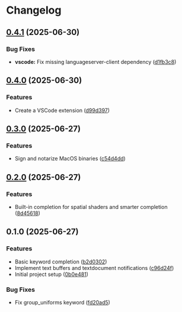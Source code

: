 # Changelog

## [0.4.1](https://github.com/armsnyder/gdshader-language-server/compare/v0.4.0...v0.4.1) (2025-06-30)


### Bug Fixes

* **vscode:** Fix missing languageserver-client dependency ([d1fb3c8](https://github.com/armsnyder/gdshader-language-server/commit/d1fb3c862106a7af4020e071c23cc7e10035e6f0))

## [0.4.0](https://github.com/armsnyder/gdshader-language-server/compare/v0.3.0...v0.4.0) (2025-06-30)


### Features

* Create a VSCode extension ([d99d397](https://github.com/armsnyder/gdshader-language-server/commit/d99d3971a97a09f0120d0b2d5a21eb399ebb8bb9))

## [0.3.0](https://github.com/armsnyder/gdshader-language-server/compare/v0.2.0...v0.3.0) (2025-06-27)


### Features

* Sign and notarize MacOS binaries ([c54d4dd](https://github.com/armsnyder/gdshader-language-server/commit/c54d4dd34fe39cc93b68462e8d08546290a186f2))

## [0.2.0](https://github.com/armsnyder/gdshader-language-server/compare/v0.1.0...v0.2.0) (2025-06-27)


### Features

* Built-in completion for spatial shaders and smarter completion ([8d45618](https://github.com/armsnyder/gdshader-language-server/commit/8d456186fcd098575915e467d14c5931fc1d9d11))

## 0.1.0 (2025-06-27)


### Features

* Basic keyword completion ([b2d0302](https://github.com/armsnyder/gdshader-language-server/commit/b2d0302a9d7bd2d3bf058ca2b9b439776d8d4164))
* Implement text buffers and textdocument notifications ([c96d24f](https://github.com/armsnyder/gdshader-language-server/commit/c96d24fe5b5cc1b9aedd4f7a4d9484b50bcb0126))
* Initial project setup ([0b0e481](https://github.com/armsnyder/gdshader-language-server/commit/0b0e48132723f6806f8e44683b1d98d3fa842704))


### Bug Fixes

* Fix group_uniforms keyword ([fd20ad5](https://github.com/armsnyder/gdshader-language-server/commit/fd20ad520521cfa3ee1753d8dec28f3d2837b9a6))
